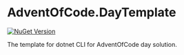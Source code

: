 # AdventOfCode.DayTemplate

[![NuGet Version](https://img.shields.io/nuget/v/mMosiur.AdventOfCode.DayTemplate)](https://www.nuget.org/packages/mmosiur.adventofcode.daytemplate)

The template for dotnet CLI for AdventOfCode day solution.
